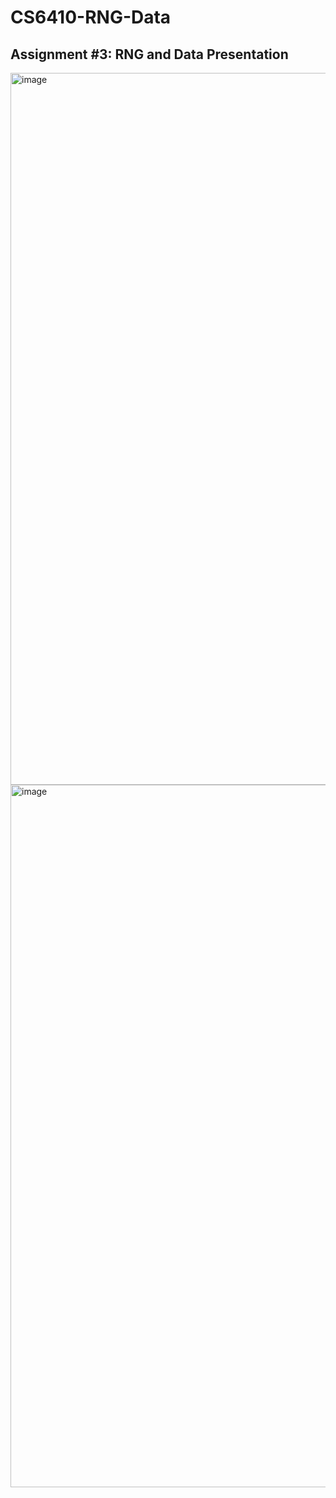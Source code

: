 # CS6410-RNG-Data 
## Assignment #3: RNG and Data Presentation

<img width="1139" alt="image" src="https://user-images.githubusercontent.com/57694784/196681708-ed79e499-591e-41cd-9ca0-53e6d9386dfd.png">
<img width="1124" alt="image" src="https://user-images.githubusercontent.com/57694784/196681738-b5e958da-da6e-4989-8c15-8e94f2e3ebf3.png">
